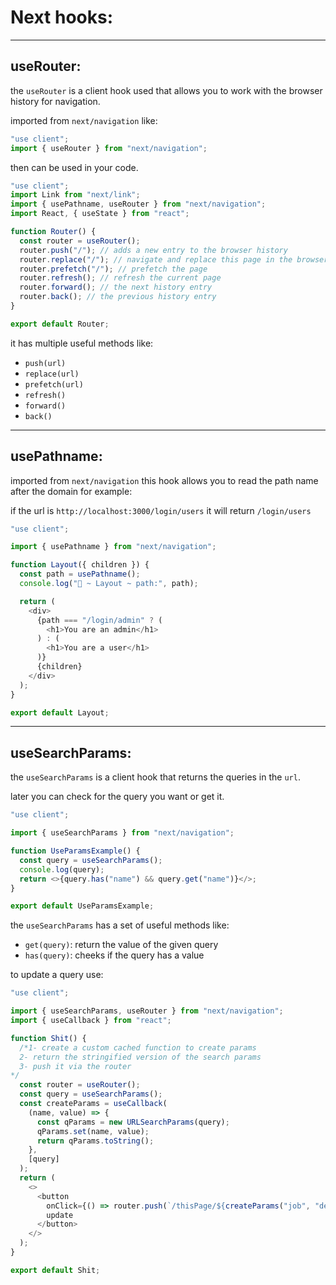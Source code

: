 # Next hooks:

---

## useRouter:

the `useRouter` is a client hook used that allows you to work with the browser history for navigation.

imported from `next/navigation` like:

```javascript
"use client";
import { useRouter } from "next/navigation";
```

then can be used in your code.

```javascript
"use client";
import Link from "next/link";
import { usePathname, useRouter } from "next/navigation";
import React, { useState } from "react";

function Router() {
  const router = useRouter();
  router.push("/"); // adds a new entry to the browser history
  router.replace("/"); // navigate and replace this page in the browser history
  router.prefetch("/"); // prefetch the page
  router.refresh(); // refresh the current page
  router.forward(); // the next history entry
  router.back(); // the previous history entry
}

export default Router;
```

it has multiple useful methods like:

- `push(url)`
- `replace(url)`
- `prefetch(url)`
- `refresh()`
- `forward()`
- `back()`

---

## usePathname:

imported from `next/navigation` this hook allows you to read the path name after the domain for example:

if the url is `http://localhost:3000/login/users` it will return `/login/users`

```javascript
"use client";

import { usePathname } from "next/navigation";

function Layout({ children }) {
  const path = usePathname();
  console.log("🚀 ~ Layout ~ path:", path);

  return (
    <div>
      {path === "/login/admin" ? (
        <h1>You are an admin</h1>
      ) : (
        <h1>You are a user</h1>
      )}
      {children}
    </div>
  );
}

export default Layout;
```

---

## useSearchParams:

the `useSearchParams` is a client hook that returns the queries in the `url`.

later you can check for the query you want or get it.

```javascript
"use client";

import { useSearchParams } from "next/navigation";

function UseParamsExample() {
  const query = useSearchParams();
  console.log(query);
  return <>{query.has("name") && query.get("name")}</>;
}

export default UseParamsExample;
```

the `useSearchParams` has a set of useful methods like:

- `get(query)`: return the value of the given query
- `has(query)`: cheeks if the query has a value

to update a query use:

```javascript
"use client";

import { useSearchParams, useRouter } from "next/navigation";
import { useCallback } from "react";

function Shit() {
  /*1- create a custom cached function to create params
  2- return the stringified version of the search params
  3- push it via the router
*/
  const router = useRouter();
  const query = useSearchParams();
  const createParams = useCallback(
    (name, value) => {
      const qParams = new URLSearchParams(query);
      qParams.set(name, value);
      return qParams.toString();
    },
    [query]
  );
  return (
    <>
      <button
        onClick={() => router.push(`/thisPage/${createParams("job", "dev")}`)}>
        update
      </button>
    </>
  );
}

export default Shit;
```
